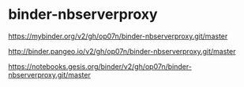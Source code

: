 # binder-nbserverproxy


https://mybinder.org/v2/gh/op07n/binder-nbserverproxy.git/master

http://binder.pangeo.io/v2/gh/op07n/binder-nbserverproxy.git/master

https://notebooks.gesis.org/binder/v2/gh/op07n/binder-nbserverproxy.git/master
